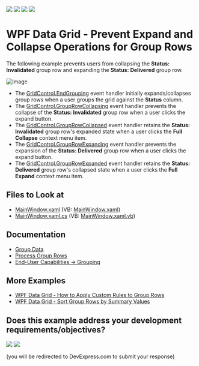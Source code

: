 <!-- default badges list -->
![](https://img.shields.io/endpoint?url=https://codecentral.devexpress.com/api/v1/VersionRange/128652199/21.1.5%2B)
[![](https://img.shields.io/badge/Open_in_DevExpress_Support_Center-FF7200?style=flat-square&logo=DevExpress&logoColor=white)](https://supportcenter.devexpress.com/ticket/details/E2024)
[![](https://img.shields.io/badge/📖_How_to_use_DevExpress_Examples-e9f6fc?style=flat-square)](https://docs.devexpress.com/GeneralInformation/403183)
[![](https://img.shields.io/badge/💬_Leave_Feedback-feecdd?style=flat-square)](#does-this-example-address-your-development-requirementsobjectives)
<!-- default badges end -->
# WPF Data Grid - Prevent Expand and Collapse Operations for Group Rows

The following example prevents users from collapsing the **Status: Invalidated** group row and expanding the **Status: Delivered** group row.

![image](https://user-images.githubusercontent.com/65009440/176848239-7e773d46-7a49-44fc-9d36-c8fe564e83e7.png)

* The [GridControl.EndGrouping](https://docs.devexpress.com/WPF/DevExpress.Xpf.Grid.GridControl.EndGrouping) event handler initially expands/collapses group rows when a user groups the grid against the **Status** column.
* The [GridControl.GroupRowCollapsing](https://docs.devexpress.com/WPF/DevExpress.Xpf.Grid.GridControl.GroupRowCollapsing) event handler prevents the collapse of the **Status: Invalidated** group row when a user clicks the expand button.
* The [GridControl.GroupRowCollapsed](https://docs.devexpress.com/WPF/DevExpress.Xpf.Grid.GridControl.GroupRowCollapsed) event handler retains the **Status: Invalidated** group row's expanded state when a user clicks the **Full Collapse** context menu item.
* The [GridControl.GroupRowExpanding](https://docs.devexpress.com/WPF/DevExpress.Xpf.Grid.GridControl.GroupRowExpanding) event handler prevents the expansion of the **Status: Delivered** group row when a user clicks the expand button.
* The [GridControl.GroupRowExpanded](https://docs.devexpress.com/WPF/DevExpress.Xpf.Grid.GridControl.GroupRowExpanded) event handler retains the **Status: Delivered** group row's collapsed state when a user clicks the **Full Expand** context menu item.

## Files to Look at

* [MainWindow.xaml](./CS/Forbid_Expand_Collapse/MainWindow.xaml) (VB: [MainWindow.xaml](./VB/Forbid_Expand_Collapse/MainWindow.xaml))
* [MainWindow.xaml.cs](./CS/Forbid_Expand_Collapse/MainWindow.xaml.cs) (VB: [MainWindow.xaml.vb](./VB/Forbid_Expand_Collapse/MainWindow.xaml.vb))

## Documentation

* [Group Data](https://docs.devexpress.com/WPF/7357/controls-and-libraries/data-grid/grouping)
* [Process Group Rows](https://docs.devexpress.com/WPF/6140/controls-and-libraries/data-grid/grouping/processing-group-rows)
* [End-User Capabilities -> Grouping](https://docs.devexpress.com/WPF/6216/controls-and-libraries/data-grid/end-user-capabilities/grouping)

## More Examples

* [WPF Data Grid - How to Apply Custom Rules to Group Rows](https://github.com/DevExpress-Examples/how-to-implement-custom-grouping-e1530)
* [WPF Data Grid - Sort Group Rows by Summary Values](https://github.com/DevExpress-Examples/how-to-sort-group-rows-by-summary-values-e1540)
<!-- feedback -->
## Does this example address your development requirements/objectives?

[<img src="https://www.devexpress.com/support/examples/i/yes-button.svg"/>](https://www.devexpress.com/support/examples/survey.xml?utm_source=github&utm_campaign=wpf-grid-prevent-expand-collapse-operations-for-group-rows&~~~was_helpful=yes) [<img src="https://www.devexpress.com/support/examples/i/no-button.svg"/>](https://www.devexpress.com/support/examples/survey.xml?utm_source=github&utm_campaign=wpf-grid-prevent-expand-collapse-operations-for-group-rows&~~~was_helpful=no)

(you will be redirected to DevExpress.com to submit your response)
<!-- feedback end -->
